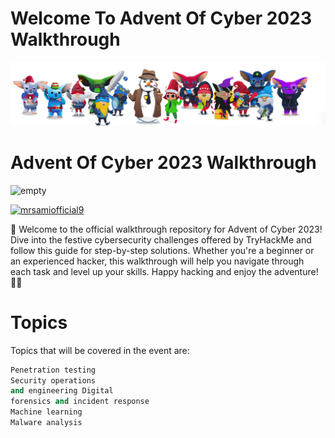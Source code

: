 # Welcome To Advent Of Cyber 2023 Walkthrough
![Image](Screenshot%202023-12-01%20234138.png)
# Advent Of Cyber 2023 Walkthrough
<p align="left"> <img src="https://komarev.com/ghpvc/?username=mrsamiofficial9&label=Profile%20views&color=0e75b6&style=flat" alt="empty" /> </p>
<p align="left"> <a href="https://twitter.com/@mrsamiofficial9" target="blank"><img src="https://img.shields.io/twitter/follow/mrsamiofficial9?logo=twitter&style=for-the-badge" alt="mrsamiofficial9" /></a> </p>

🎄 Welcome to the official walkthrough repository for Advent of Cyber 2023! Dive into the festive cybersecurity challenges offered by TryHackMe and follow this guide for step-by-step solutions. Whether you're a beginner or an experienced hacker, this walkthrough will help you navigate through each task and level up your skills. Happy hacking and enjoy the adventure! 🚀🔐


# Topics
Topics that will be covered in the event are:
  ```python
  Penetration testing
  Security operations
  and engineering Digital
  forensics and incident response
  Machine learning
  Malware analysis
```
